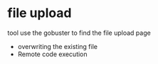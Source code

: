 # file upload

tool use the gobuster to find the file upload page

- overwriting the existing file
- Remote code execution